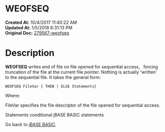 # WEOFSEQ

**Created At:** 10/4/2017 11:40:22 AM  
**Updated At:** 1/5/2018 6:31:13 PM  
**Original Doc:** [279567-weofseq](https://docs.jbase.com/36868-jbase-basic/279567-weofseq)  


# Description

**WEOFSEQ** writes end of file on file opened for sequential access,   forcing truncation of the file at the current file pointer. Nothing is actually 'written' to the sequential file. It takes the general form:

```
WEOFSEQ FileVar { THEN | ELSE Statements}
```

Where:

FileVar specifies the file descriptor of the file opened for sequential access.

Statements conditional jBASE BASIC statements



Go back to [jBASE BASIC](./../jbase-basic-programmers-reference-guide).
